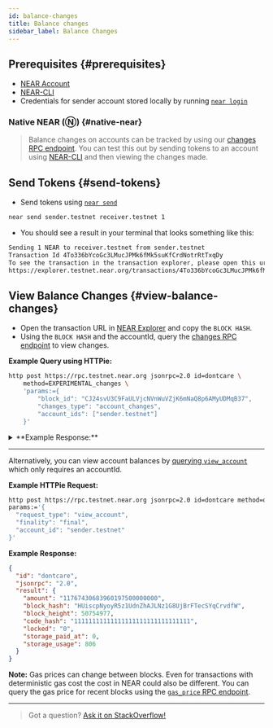 ```yaml
---
id: balance-changes
title: Balance changes
sidebar_label: Balance Changes
---
```



## Prerequisites {#prerequisites}

- [NEAR Account](https://wiki.near.org/getting-started/creating-a-near-wallet)
- [NEAR-CLI](/tools/near-cli)
- Credentials for sender account stored locally by running [`near login`](/tools/near-cli#near-login)

### Native NEAR (Ⓝ) {#native-near}

> Balance changes on accounts can be tracked by using our [changes RPC endpoint](/api/rpc/setup#view-account-changes). You can test this out by sending tokens to an account using [NEAR-CLI](/tools/near-cli#near-send) and then viewing the changes made.

## Send Tokens {#send-tokens}

- Send tokens using [`near send`](/tools/near-cli#near-send)

```bash
near send sender.testnet receiver.testnet 1
```

- You should see a result in your terminal that looks something like this:

```bash
Sending 1 NEAR to receiver.testnet from sender.testnet
Transaction Id 4To336bYcoGc3LMucJPMk6fMk5suKfCrdNotrRtTxqDy
To see the transaction in the transaction explorer, please open this url in your browser
https://explorer.testnet.near.org/transactions/4To336bYcoGc3LMucJPMk6fMk5suKfCrdNotrRtTxqDy
```

## View Balance Changes {#view-balance-changes}

- Open the transaction URL in [NEAR Explorer](https://explorer.testnet.near.org/) and copy the `BLOCK HASH`.
- Using the `BLOCK HASH` and the accountId, query the [changes RPC endpoint](/api/rpc/setup#view-account-changes) to view changes.

**Example Query using HTTPie:**

```bash
http post https://rpc.testnet.near.org jsonrpc=2.0 id=dontcare \
    method=EXPERIMENTAL_changes \
    'params:={
        "block_id": "CJ24svU3C9FaULVjcNVnWuVZjK6mNaQ8p6AMyUDMqB37",
        "changes_type": "account_changes",
        "account_ids": ["sender.testnet"]
    }'
```

<details>
<summary>**Example Response:**</summary>

```json
{
  "id": "dontcare",
  "jsonrpc": "2.0",
  "result": {
    "block_hash": "BRgE4bjmUo33jmiVBcZaWGkSLVeL7TTi4ZxYTvJdPbB9",
    "changes": [
      {
        "cause": {
          "tx_hash": "4To336bYcoGc3LMucJPMk6fMk5suKfCrdNotrRtTxqDy",
          "type": "transaction_processing"
        },
        "change": {
          "account_id": "sender.testnet",
          "amount": "11767430014412510000000000",
          "code_hash": "11111111111111111111111111111111",
          "locked": "0",
          "storage_paid_at": 0,
          "storage_usage": 806
        },
        "type": "account_update"
      }
    ]
  }
}
```
</details>

---

Alternatively, you can view account balances by [querying `view_account`](/api/rpc/setup#view-account) which only requires an accountId.

**Example HTTPie Request:**

  ```bash
  http post https://rpc.testnet.near.org jsonrpc=2.0 id=dontcare method=query \
  params:='{
    "request_type": "view_account",
    "finality": "final",
    "account_id": "sender.testnet"
  }'
  ```

**Example Response:**

```json
{
  "id": "dontcare",
  "jsonrpc": "2.0",
  "result": {
    "amount": "11767430683960197500000000",
    "block_hash": "HUiscpNyoyR5z1UdnZhAJLNz1G8UjBrFTecSYqCrvdfW",
    "block_height": 50754977,
    "code_hash": "11111111111111111111111111111111",
    "locked": "0",
    "storage_paid_at": 0,
    "storage_usage": 806
  }
}
```

**Note:** Gas prices can change between blocks. Even for transactions with deterministic gas cost the cost in NEAR could also be different. You can query the gas price for recent blocks using the [`gas_price` RPC endpoint](https://docs.near.org/api/rpc/setup#gas-price).

---

> Got a question?
> <a href="https://stackoverflow.com/questions/tagged/nearprotocol">
> <h8>Ask it on StackOverflow!</h8></a>
